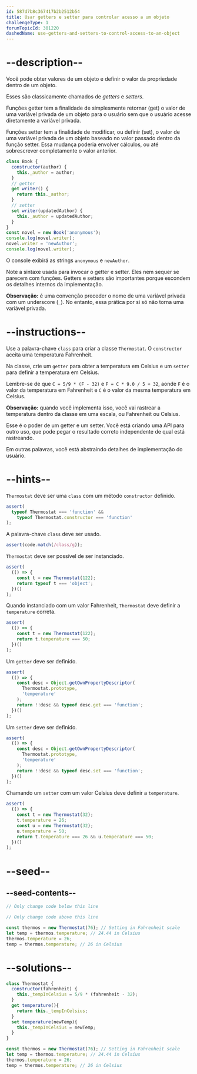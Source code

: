 ```yaml
---
id: 587d7b8c367417b2b2512b54
title: Usar getters e setter para controlar acesso a um objeto
challengeType: 1
forumTopicId: 301220
dashedName: use-getters-and-setters-to-control-access-to-an-object
---
```


# --description--

Você pode obter valores de um objeto e definir o valor da propriedade dentro de um objeto.

Esses são classicamente chamados de <dfn>getters</dfn> e <dfn>setters</dfn>.

Funções getter tem a finalidade de simplesmente retornar (get) o valor de uma variável privada de um objeto para o usuário sem que o usuário acesse diretamente a variável privada.

Funções setter tem a finalidade de modificar, ou definir (set), o valor de uma variável privada de um objeto baseado no valor passado dentro da função setter. Essa mudança poderia envolver cálculos, ou até sobrescrever completamente o valor anterior.

```js
class Book {
  constructor(author) {
    this._author = author;
  }
  // getter
  get writer() {
    return this._author;
  }
  // setter
  set writer(updatedAuthor) {
    this._author = updatedAuthor;
  }
}
const novel = new Book('anonymous');
console.log(novel.writer);
novel.writer = 'newAuthor';
console.log(novel.writer);
```

O console exibirá as strings `anonymous` e `newAuthor`.

Note a sintaxe usada para invocar o getter e setter. Eles nem sequer se parecem com funções. Getters e setters são importantes porque escondem os detalhes internos da implementação.

**Observação:** é uma convenção preceder o nome de uma variável privada com um underscore (`_`). No entanto, essa prática por si só não torna uma variável privada.

# --instructions--

Use a palavra-chave `class` para criar a classe `Thermostat`. O `constructor` aceita uma temperatura Fahrenheit.

Na classe, crie um `getter` para obter a temperatura em Celsius e um `setter` para definir a temperatura em Celsius.

Lembre-se de que `C = 5/9 * (F - 32)` e `F = C * 9.0 / 5 + 32`, aonde `F` é o valor da temperatura em Fahrenheit e `C` é o valor da mesma temperatura em Celsius.

**Observação:** quando você implementa isso, você vai rastrear a temperatura dentro da classe em uma escala, ou Fahrenheit ou Celsius.

Esse é o poder de um getter e um setter. Você está criando uma API para outro uso, que pode pegar o resultado correto independente de qual está rastreando.

Em outras palavras, você está abstraindo detalhes de implementação do usuário.

# --hints--

`Thermostat` deve ser uma `class` com um método `constructor` definido.

```js
assert(
  typeof Thermostat === 'function' &&
    typeof Thermostat.constructor === 'function'
);
```

A palavra-chave `class` deve ser usado.

```js
assert(code.match(/class/g));
```

`Thermostat` deve ser possível de ser instanciado.

```js
assert(
  (() => {
    const t = new Thermostat(122);
    return typeof t === 'object';
  })()
);
```

Quando instanciado com um valor Fahrenheit, `Thermostat` deve definir a `temperature` correta.

```js
assert(
  (() => {
    const t = new Thermostat(122);
    return t.temperature === 50;
  })()
);
```

Um `getter` deve ser definido.

```js
assert(
  (() => {
    const desc = Object.getOwnPropertyDescriptor(
      Thermostat.prototype,
      'temperature'
    );
    return !!desc && typeof desc.get === 'function';
  })()
);
```

Um `setter` deve ser definido.

```js
assert(
  (() => {
    const desc = Object.getOwnPropertyDescriptor(
      Thermostat.prototype,
      'temperature'
    );
    return !!desc && typeof desc.set === 'function';
  })()
);
```

Chamando um `setter` com um valor Celsius deve definir a `temperature`.

```js
assert(
  (() => {
    const t = new Thermostat(32);
    t.temperature = 26;
    const u = new Thermostat(32);
    u.temperature = 50;
    return t.temperature === 26 && u.temperature === 50;
  })()
);
```

# --seed--

## --seed-contents--

```js
// Only change code below this line

// Only change code above this line

const thermos = new Thermostat(76); // Setting in Fahrenheit scale
let temp = thermos.temperature; // 24.44 in Celsius
thermos.temperature = 26;
temp = thermos.temperature; // 26 in Celsius
```

# --solutions--

```js
class Thermostat {
  constructor(fahrenheit) {
    this._tempInCelsius = 5/9 * (fahrenheit - 32);
  }
  get temperature(){
    return this._tempInCelsius;
  }
  set temperature(newTemp){
    this._tempInCelsius = newTemp;
  }
}

const thermos = new Thermostat(76); // Setting in Fahrenheit scale
let temp = thermos.temperature; // 24.44 in Celsius
thermos.temperature = 26;
temp = thermos.temperature; // 26 in Celsius
```
